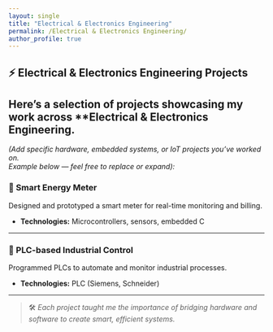 ```yaml
---
layout: single
title: "Electrical & Electronics Engineering"
permalink: /Electrical & Electronics Engineering/
author_profile: true
---
```


## ⚡ Electrical & Electronics Engineering Projects

Here’s a selection of projects showcasing my work across **Electrical & Electronics Engineering.
---

*(Add specific hardware, embedded systems, or IoT projects you’ve worked on.  
Example below — feel free to replace or expand):*

### 📌 Smart Energy Meter
Designed and prototyped a smart meter for real-time monitoring and billing.
- **Technologies:** Microcontrollers, sensors, embedded C

---

### 📌 PLC-based Industrial Control
Programmed PLCs to automate and monitor industrial processes.
- **Technologies:** PLC (Siemens, Schneider)

---

> 🛠 *Each project taught me the importance of bridging hardware and software to create smart, efficient systems.*
